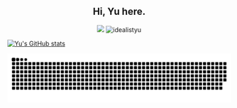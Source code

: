
<h2 align="center">Hi, Yu here.</h2>

<p align="center">
<a title="blog" target="_blank" href="https://idealistyu.github.io"><img src="https://img.shields.io/badge/Blog-Yu's%20Site-blue"></a>
  <img src="https://komarev.com/ghpvc/?username=idealistyu&label=Profile%20views&color=0e75b6&style=flat" alt="idealistyu" />
</p>

[![Yu's GitHub stats](https://github-readme-stats-git-masterrstaa-rickstaa.vercel.app/api?username=IdealistYu&show_icons=true)](https://github.com/anuraghazra/github-readme-stats)


<picture>
  <source media="(prefers-color-scheme: dark)" srcset="https://raw.githubusercontent.com/platane/platane/output/github-contribution-grid-snake-dark.svg">
  <source media="(prefers-color-scheme: light)" srcset="https://raw.githubusercontent.com/platane/platane/output/github-contribution-grid-snake.svg">
  <img alt="github contribution grid snake animation" src="https://raw.githubusercontent.com/platane/platane/output/github-contribution-grid-snake.svg">
</picture>

<!--
**IdealistYu/IdealistYu** is a ✨ _special_ ✨ repository because its `README.md` (this file) appears on your GitHub profile.

Here are some ideas to get you started:

- 🔭 I’m currently working on ...
- 🌱 I’m currently learning ...
- 👯 I’m looking to collaborate on ...
- 🤔 I’m looking for help with ...
- 💬 Ask me about ...
- 📫 How to reach me: ...
- 😄 Pronouns: ...
- ⚡ Fun fact: ...
-->
